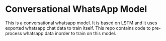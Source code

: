 # Conversational WhatsApp Model

This is a conversational whatsapp model. It is based on LSTM and it uses exported whatsapp chat data to train itself. This repo contains code to pre-process whatsapp data inorder to train on this model.
